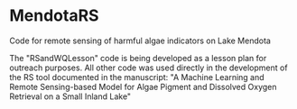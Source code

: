 # MendotaRS
Code for remote sensing of harmful algae indicators on Lake Mendota

The "RSandWQLesson" code is being developed as a lesson plan for outreach purposes. 
All other code was used directly in the development of the RS tool documented in the manuscript:
"A Machine Learning and Remote Sensing-based Model for Algae Pigment and Dissolved Oxygen Retrieval on a Small Inland Lake"
